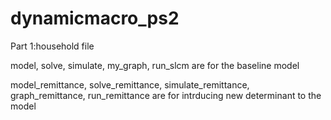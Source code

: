 # dynamicmacro_ps2
Part 1:household file

  model, solve, simulate, my_graph, run_slcm are for the baseline model
  
  model_remittance, solve_remittance, simulate_remittance, graph_remittance, run_remittance are for intrducing new determinant to the model
